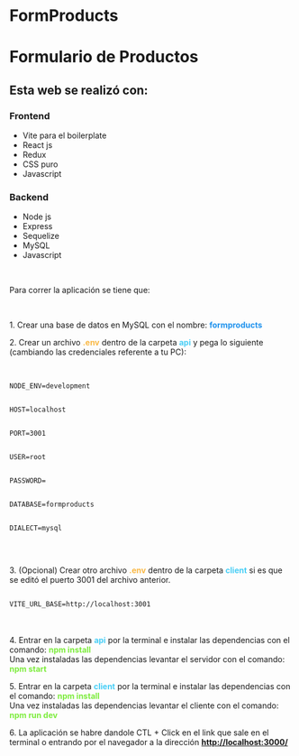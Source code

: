 # FormProducts

<h1>Formulario de Productos</h1>

<h2>Esta web se realizó con: </h2>
<h3>Frontend</h3>
<ul>
<li>Vite para el boilerplate</li>
<li>React js</li>
<li>Redux</li>
<li>CSS puro</li>
<li>Javascript</li>
</ul>
<h3>Backend</h3>
<ul>
<li>Node js</li>
<li>Express</li>
<li>Sequelize</li>
<li>MySQL</li>
<li>Javascript</li>
</ul>
</br>
<p>Para correr la aplicación se tiene que: </p></br>
<p>1. Crear una base de datos en MySQL con el nombre: <FONT COLOR="#1F92ED"><b>formproducts</b></FONT>
<p>2. Crear un archivo <FONT COLOR="#FAB844"><b>.env</b></FONT> dentro de la carpeta <FONT COLOR="#47CEF6"><b>api</b></FONT> y pega lo siguiente (cambiando las credenciales referente a tu PC):</p></br>
<code>
NODE_ENV=development
</br>
HOST=localhost
</br>
PORT=3001
</br>
USER=root
</br>
PASSWORD=
</br>
DATABASE=formproducts
</br>
DIALECT=mysql
</br>
</code>
</br>
<p>3. (Opcional) Crear otro archivo <FONT COLOR="#FAB844"><b>.env</b></FONT> dentro de la carpeta <FONT COLOR="#47CEF6"><b>client</b></FONT> si es que se editó el puerto 3001 del archivo anterior.</p>
<code>
VITE_URL_BASE=http://localhost:3001
</code>
</br>
</br>
<p>4. Entrar en la carpeta <FONT COLOR="#47CEF6"><b>api</b></FONT> por la terminal e  instalar las dependencias con el comando: <FONT COLOR="#7DEC3D"><b>npm install</b></FONT> </br>Una vez instaladas las dependencias levantar el servidor con el comando: <FONT COLOR="#7DEC3D"><b>npm start</b></FONT></p>
<p>5. Entrar en la carpeta <FONT COLOR="#47CEF6"><b>client</b></FONT> por la terminal e  instalar las dependencias con el comando: <FONT COLOR="#7DEC3D"><b>npm install</b></FONT> </br>Una vez instaladas las dependencias levantar el cliente con el comando: <FONT COLOR="#7DEC3D"><b>npm run dev</b></FONT></p>

<p>6. La aplicación se habre dandole CTL + Click en el link que sale en el terminal o entrando por el navegador a la dirección <FONT COLOR="#3386F0"><a href="http://localhost:3000/"><b>http://localhost:3000/</b></a></FONT></p>
